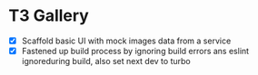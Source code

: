 # T3 Gallery

- [x] Scaffold basic UI with mock images data from a service
- [x] Fastened up build process by ignoring build errors ans eslint ignoreduring build, also set next dev to turbo

